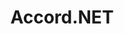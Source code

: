 ---
title: "Accord.NET"

info: "A framework for scientific computing in .NET covering numerical linear algebra, numerical optimization, statistics, machine learning, artificial neural networks, signal and image processing areas."

status: "Active"

website: ["http://accord-framework.net"]

get_it:
  - ["Authentic", "https://github.com/accord-net/framework/wiki/Getting-started"]
  - ["NuGet", "https://www.nuget.org/packages/Accord/"]

description: |
  Accord.NET is a [framework](/search/?category=framework) for scientific computing in .NET. The framework is comprised of multiple libraries encompassing a wide range of scientific computing applications, such as statistical data processing, machine learning, [artificial intelligence](/search/?category=artificial_intelligence), pattern recognition, including but not limited to, [computer vision](/search/?category=computer_vision) and [computer audition](/search/?category=computer_audition). The framework offers a large number of probability distributions, hypothesis tests, kernel functions and support for most popular performance measurements techniques.
  
  The framework comprises a set of libraries that are available in source code as well as via executable installers and NuGet packages. The main areas covered include numerical linear algebra, numerical optimization, statistics, machine learning, artificial neural networks, signal and image processing, and support libraries (such as graph plotting and visualization). The project was originally created to extend the capabilities of the [AForge.NET](/softwares/aforge.net/) Framework, but has since incorporated [AForge.NET](/softwares/aforge.net/) inside itself. Newer releases have united both frameworks under the Accord.NET name.
  
  The Accord.NET Framework has been featured in multiple books such as [Mastering.NET Machine Learning](https://www.packtpub.com/big-data-and-business-intelligence/mastering-net-machine-learning) by PACKT publishing and [F# for Machine Learning Applications](https://www.packtpub.com/big-data-and-business-intelligence/f-machine-learning), featured in [QCON San Francisco](https://www.infoq.com/presentations/accord-net-machine-learning), and currently accumulates more than 1,500 forks in GitHub.
  
  [Documentation](http://accord-framework.net/docs/html/R_Project_Accord_NET.htm) I [Wiki](https://github.com/accord-net/framework/wiki) I [Publications](http://accord-framework.net/publications.html) I [Sample Applications](http://accord-framework.net/samples.html)

sysreq:
  -
    recm: ".NET Framework"

developer: ["César Roberto de Souza(original developer)", "Anders Gustafsson", "Marcos Diego Catalano and others"]

initial_release: "20 May 2010"

repository: ["https://github.com/accord-net/framework/"]

written_in: ["C#", "C", "C++"]

platform:
  - dskp:
      - ["Windows", "o"]
      - ["Linux", "n"]

categories: ["Artificial Intelligence", "Computer Vision", "Computer Audition", "Framework"]

license: ["LGPL v2.1"]

social:
  - name: "GitHub"
    url: "https://github.com/accord-net/framework"
  - name: "Wikipedia"
    url: "https://en.wikipedia.org/wiki/Accord.NET"
  - name: "Youtube"
    url: "http://www.youtube.com/playlist?list=PLb8yJtCIm8PQRC0t8re7b5mOCP8s6iBk9"
  - name: "LinkedIn"
    url: "http://www.linkedin.com/in/cesarrsouza"

source:
  description: ["http://accord-framework.net/intro.html", "http://accord-framework.net/license.html", "https://channel9.msdn.com/coding4fun/blog/Portable-Image-and-Video-processing-with-help-from-AForgeNET-and-AccordNET", "https://www.openhub.net/p/Accord-NET", "https://github.com/accord-net/framework"]
  developer: ["https://github.com/accord-net/framework/graphs/contributors"]
  initial_release: ["https://github.com/accord-net/framework/blob/development/Release%20notes.txt"]
  written_in: ["https://github.com/accord-net/framework/"]
  platform:
    - dskp: ["https://stackoverflow.com/questions/38118548/how-to-install-nuget-from-command-line-on-linux", "https://docs.microsoft.com/en-us/nuget/what-is-nuget"]
  sysreq: ["https://www.softpedia.com/get/Programming/Components-Libraries/Accord-NET-Framework.shtml"]
  license: ["https://github.com/accord-net/framework/blob/master/Copyright.txt", "http://accord-framework.net/license.html"]
  rating:
    - ["SourceForge", "u", "https://sourceforge.net/projects/accord-net/reviews/"]
    - ["SOFTPEDIA", "u", "https://www.softpedia.com/get/Programming/Components-Libraries/Accord-NET-Framework.shtml"]
  status: ["https://github.com/accord-net/framework"]

rating:
  - name: "SourceForge"
    rate: [5, 5]
    num: 1
  - name: "SOFTPEDIA"
    rate: [4.1, 5]
    num: 8

---